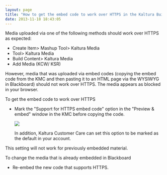 ```yaml
---
layout: page
title: "How to get the embed code to work over HTTPS in the Kaltura Building Block for Blackboard"
date: 2013-11-18 18:43:05
---
```


Media uploaded via one of the following methods should work over HTTPS as expected:

*   Create Item> Mashup Tool> Kaltura Media
*   Tool> Kaltura Media
*   Build Content> Kaltura Media
*   Add Media (KCW/ KSR)

However, media that was uploaded via embed codes (copying the embed code from the KMC and then pasting it to an HTML page via the WYSIWYG in Blackboard) should not work over HTTPS. The media appears as blocked in your browser.

<span style="font-size: small;"></span><span class="mce-procedure">To get the embed code to work over HTTPS</span>

<ul style="padding-left: 30px;">
  <li>
    Mark the "Support for HTTPS embed code" option in the "Preview & embed" window in the KMC before copying the code.
  </li>
</ul>

<p style="padding-left: 30px;">
  <img src="{{site.url}}/assets/1251">
</p>

<p style="padding-left: 30px;">
  In addition, Kaltura Customer Care can set this option to be marked as the default in your account.
</p>

<p class="mce-note-graphic">
  This setting will not work for previously embedded material.
</p>

<p class="mce-procedure">
  To change the media that is already embedded in Blackboard
</p>

*   Re-embed the new code that supports HTTPS.